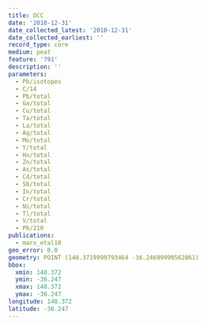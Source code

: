 ```yaml
---
title: DCC
date: '2010-12-31'
date_collected_latest: '2010-12-31'
date_collected_earliest: ''
record_type: core
medium: peat
feature: '791'
description: ''
parameters:
  - Pb/isotopes
  - C/14
  - Pb/total
  - Ga/total
  - Cu/total
  - Ta/total
  - La/total
  - Ag/total
  - Mo/total
  - Y/total
  - Ho/total
  - Zn/total
  - As/total
  - Cd/total
  - Sb/total
  - In/total
  - Cr/total
  - Ni/total
  - Tl/total
  - V/total
  - Pb/210
publications:
  - marx_etal10
geo_error: 0.0
geometry: POINT (148.3719999793464 -36.24699999562861)
bbox:
  xmin: 148.372
  ymin: -36.247
  xmax: 148.372
  ymax: -36.247
longitude: 148.372
latitude: -36.247
---
```

